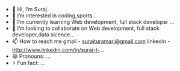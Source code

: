 - 👋 Hi, I’m Suraj
- 👀 I’m interested in coding,sports...
- 🌱 I’m currently learning Web development, full stack developer ...
- 💞️ I’m looking to collaborate on Web development, full stack developer,data sicence...
- 📫 How to reach me gmail - surajturamari@gmail.com  linkedin - http://www.linkedin.com/in/suraj-t-...
- 😄 Pronouns: ...
- ⚡ Fun fact: ...

<!---
surajtdev/surajtdev is a ✨ special ✨ repository because its `README.md` (this file) appears on your GitHub profile.
You can click the Preview link to take a look at your changes.
--->
